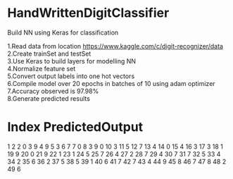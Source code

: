 # HandWrittenDigitClassifier
Build NN using Keras for classification

1.Read data from location https://www.kaggle.com/c/digit-recognizer/data</br>
2.Create trainSet and testSet</br>
3.Use Keras to build layers for modelling NN</br>
4.Normalize feature set</br>
5.Convert output labels into one hot vectors</br>
6.Compile model over 20 epochs in batches of 10 using adam optimizer</br>
7.Accuracy observed is 97.98%</br>
8.Generate predicted results</br>

# Index	PredictedOutput
1	2
2	0
3	9
4	9
5	3
6	7
7	0
8	3
9	0
10	3
11	5
12	7
13	4
14	0
15	4
16	3
17	3
18	1
19	9
20	0
21	9
22	1
23	1
24	5
25	7
26	4
27	2
28	7
29	4
30	7
31	7
32	5
33	4
34	2
35	6
36	2
37	5
38	5
39	1
40	6
41	7
42	7
43	4
44	9
45	8
46	7
47	8
48	2
49	6
